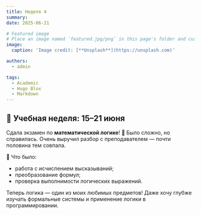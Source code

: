 ```yaml
---
title: Неделя 4
summary: 
date: 2025-06-21

# Featured image
# Place an image named `featured.jpg/png` in this page's folder and customize its options here.
image:
  caption: 'Image credit: [**Unsplash**](https://unsplash.com)'

authors:
  - admin

tags:
  - Academic
  - Hugo Blox
  - Markdown
---
```


## 🧠 Учебная неделя: 15–21 июня

Сдала экзамен по **математической логике**! 🎉 Было сложно, но справилась. Очень выручил разбор с преподавателем — почти половина тем совпала.

📝 Что было:
- работа с исчислением высказываний;
- преобразование формул;
- проверка выполнимости логических выражений.

Теперь логика — один из моих любимых предметов! Даже хочу глубже изучать формальные системы и применение логики в программировании.

